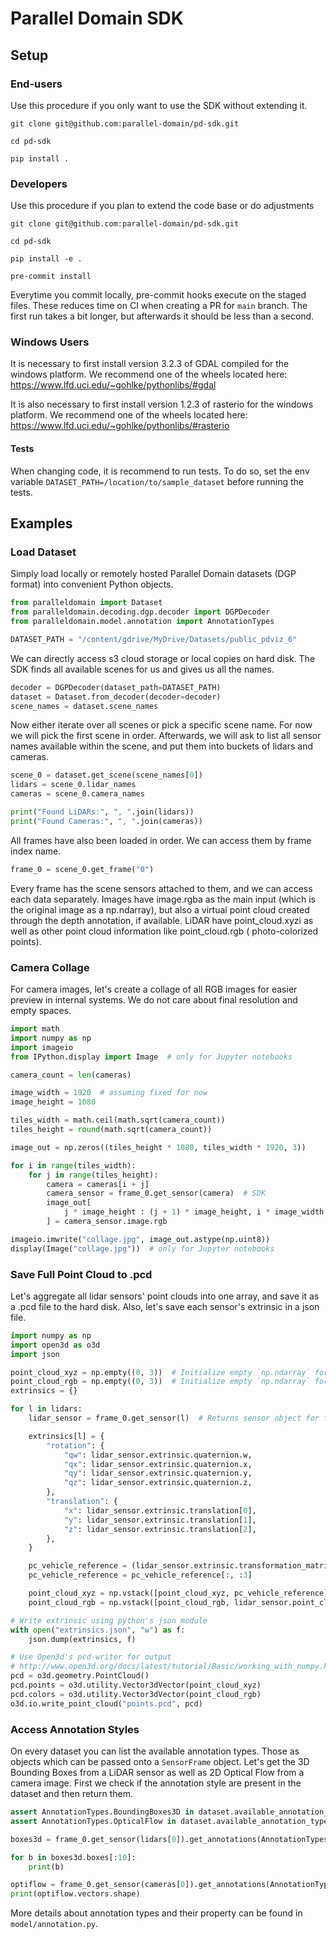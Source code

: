 # Parallel Domain SDK

## Setup

### End-users

Use this procedure if you only want to use the SDK without extending it.

`git clone git@github.com:parallel-domain/pd-sdk.git`

`cd pd-sdk`

`pip install .`

### Developers

Use this procedure if you plan to extend the code base or do adjustments

`git clone git@github.com:parallel-domain/pd-sdk.git`

`cd pd-sdk`

`pip install -e .`

`pre-commit install`

Everytime you commit locally, pre-commit hooks execute on the staged files. These reduces time on CI when creating a PR
for `main` branch. The first run takes a bit longer, but afterwards it should be less than a second.

### Windows Users

It is necessary to first install version 3.2.3 of GDAL compiled for the windows platform. We recommend one of the wheels located here: https://www.lfd.uci.edu/~gohlke/pythonlibs/#gdal

It is also necessary to first install version 1.2.3 of rasterio for the windows platform. We recommend one of the wheels located here: https://www.lfd.uci.edu/~gohlke/pythonlibs/#rasterio

#### Tests

When changing code, it is recommend to run tests. To do so, set the env
variable `DATASET_PATH=/location/to/sample_dataset` before running the tests.

## Examples

### Load Dataset

Simply load locally or remotely hosted Parallel Domain datasets (DGP format) into convenient Python objects.

```python
from paralleldomain import Dataset
from paralleldomain.decoding.dgp.decoder import DGPDecoder
from paralleldomain.model.annotation import AnnotationTypes

DATASET_PATH = "/content/gdrive/MyDrive/Datasets/public_pdviz_6"
```

We can directly access s3 cloud storage or local copies on hard disk. The SDK finds all available scenes for us and
gives us all the names.

```python
decoder = DGPDecoder(dataset_path=DATASET_PATH)
dataset = Dataset.from_decoder(decoder=decoder)
scene_names = dataset.scene_names
```

Now either iterate over all scenes or pick a specific scene name. For now we will pick the first scene in order.
Afterwards, we will ask to list all sensor names available within the scene, and put them into buckets of lidars and
cameras.

```python
scene_0 = dataset.get_scene(scene_names[0])
lidars = scene_0.lidar_names
cameras = scene_0.camera_names

print("Found LiDARs:", ", ".join(lidars))
print("Found Cameras:", ", ".join(cameras))
```

All frames have also been loaded in order. We can access them by frame index name.

```python
frame_0 = scene_0.get_frame("0")
```

Every frame has the scene sensors attached to them, and we can access each data separately. Images have image.rgba as
the main input (which is the original image as a np.ndarray), but also a virtual point cloud created through the depth
annotation, if available. LiDAR have point_cloud.xyzi as well as other point cloud information like point_cloud.rgb (
photo-colorized points).

### Camera Collage

For camera images, let's create a collage of all RGB images for easier preview in internal systems. We do not care about
final resolution and empty spaces.

```python
import math
import numpy as np
import imageio
from IPython.display import Image  # only for Jupyter notebooks

camera_count = len(cameras)

image_width = 1920  # assuming fixed for now
image_height = 1080

tiles_width = math.ceil(math.sqrt(camera_count))
tiles_height = round(math.sqrt(camera_count))

image_out = np.zeros((tiles_height * 1080, tiles_width * 1920, 3))

for i in range(tiles_width):
    for j in range(tiles_height):
        camera = cameras[i + j]
        camera_sensor = frame_0.get_sensor(camera)  # SDK
        image_out[
            j * image_height : (j + 1) * image_height, i * image_width : (i + 1) * image_width, :
        ] = camera_sensor.image.rgb

imageio.imwrite("collage.jpg", image_out.astype(np.uint8))
display(Image("collage.jpg"))  # only for Jupyter notebooks
```

### Save Full Point Cloud to .pcd

Let's aggregate all lidar sensors' point clouds into one array, and save it as a .pcd file to the hard disk. Also, let's
save each sensor's extrinsic in a json file.

```python
import numpy as np
import open3d as o3d
import json

point_cloud_xyz = np.empty((0, 3))  # Initialize empty `np.ndarray` for storing xyz
point_cloud_rgb = np.empty((0, 3))  # Initialize empty `np.ndarray` for storing rgb
extrinsics = {}

for l in lidars:
    lidar_sensor = frame_0.get_sensor(l)  # Returns sensor object for frame

    extrinsics[l] = {
        "rotation": {
            "qw": lidar_sensor.extrinsic.quaternion.w,
            "qx": lidar_sensor.extrinsic.quaternion.x,
            "qy": lidar_sensor.extrinsic.quaternion.y,
            "qz": lidar_sensor.extrinsic.quaternion.z,
        },
        "translation": {
            "x": lidar_sensor.extrinsic.translation[0],
            "y": lidar_sensor.extrinsic.translation[1],
            "z": lidar_sensor.extrinsic.translation[2],
        },
    }

    pc_vehicle_reference = (lidar_sensor.extrinsic.transformation_matrix @ lidar_sensor.point_cloud.xyz_one.T).T
    pc_vehicle_reference = pc_vehicle_reference[:, :3]

    point_cloud_xyz = np.vstack([point_cloud_xyz, pc_vehicle_reference])  # append to xyz point array
    point_cloud_rgb = np.vstack([point_cloud_rgb, lidar_sensor.point_cloud.rgb])  # append to rgb point array

# Write extrinsic using python's json module
with open("extrinsics.json", "w") as f:
    json.dump(extrinsics, f)

# Use Open3d's pcd-writer for output
# http://www.open3d.org/docs/latest/tutorial/Basic/working_with_numpy.html#From-NumPy-to-open3d.PointCloud
pcd = o3d.geometry.PointCloud()
pcd.points = o3d.utility.Vector3dVector(point_cloud_xyz)
pcd.colors = o3d.utility.Vector3dVector(point_cloud_rgb)
o3d.io.write_point_cloud("points.pcd", pcd)
```

### Access Annotation Styles

On every dataset you can list the available annotation types. Those as objects which can be passed onto a `SensorFrame`
object. Let's get the 3D Bounding Boxes from a LiDAR sensor as well as 2D Optical Flow from a camera image. First we
check if the annotation style are present in the dataset and then return them.

```python
assert AnnotationTypes.BoundingBoxes3D in dataset.available_annotation_types
assert AnnotationTypes.OpticalFlow in dataset.available_annotation_types

boxes3d = frame_0.get_sensor(lidars[0]).get_annotations(AnnotationTypes.BoundingBoxes3D)

for b in boxes3d.boxes[:10]:
    print(b)

optiflow = frame_0.get_sensor(cameras[0]).get_annotations(AnnotationTypes.OpticalFlow)
print(optiflow.vectors.shape)
```

More details about annotation types and their property can be found in `model/annotation.py`.
